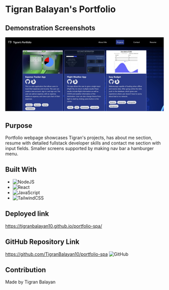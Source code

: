 # Tigran Balayan's Portfolio

## Demonstration Screenshots

![Demo Pic](./src/assets/images/mockup.jpg)

## Purpose

Portfolio webpage showcases Tigran's projects, has about me section, resume with detailed fullstack developer skills and contact me section with input fields.
Smaller screens supported by making nav bar a hamburger menu.

## Built With

- ![NodeJS](https://img.shields.io/badge/node.js-6DA55F?style=for-the-badge&logo=node.js&logoColor=white)
- ![React](https://img.shields.io/badge/react-%2320232a.svg?style=for-the-badge&logo=react&logoColor=%2361DAFB)
- ![JavaScript](https://img.shields.io/badge/javascript-%23323330.svg?style=for-the-badge&logo=javascript&logoColor=%23F7DF1E)
- ![TailwindCSS](https://img.shields.io/badge/tailwindcss-%2338B2AC.svg?style=for-the-badge&logo=tailwind-css&logoColor=white)

## Deployed link

https://tigranbalayan10.github.io/portfolio-spa/

## GitHub Repository Link

https://github.com/TigranBalayan10/portfolio-spa
![GitHub](https://img.shields.io/badge/github-%23121011.svg?style=for-the-badge&logo=github&logoColor=white)

## Contribution

Made by Tigran Balayan
